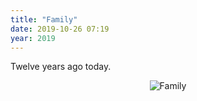 ```yaml
---
title: "Family"
date: 2019-10-26 07:19
year: 2019
---
```


Twelve years ago today.

<div align="center">
  <img src="{{'/files/2019/10/family.jpg' | relative_url}}" alt="Family" />
</div>
